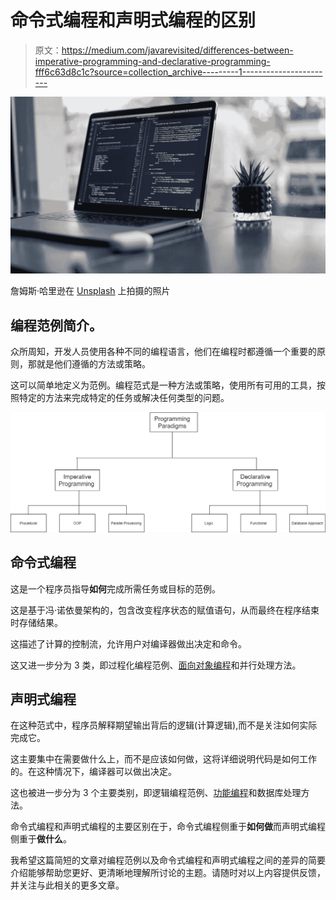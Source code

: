 # 命令式编程和声明式编程的区别

> 原文：<https://medium.com/javarevisited/differences-between-imperative-programming-and-declarative-programming-fff6c63d8c1c?source=collection_archive---------1----------------------->

![](img/f18e907b4a0d2abc1995bbc736cd5870.png)

詹姆斯·哈里逊在 [Unsplash](https://unsplash.com/@jstrippa) 上拍摄的照片

## 编程范例简介。

众所周知，开发人员使用各种不同的编程语言，他们在编程时都遵循一个重要的原则，那就是他们遵循的方法或策略。

这可以简单地定义为范例。编程范式是一种方法或策略，使用所有可用的工具，按照特定的方法来完成特定的任务或解决任何类型的问题。

[![](img/d4155407b7ae56d620e8f569be423c2b.png)](https://javarevisited.blogspot.com/2020/05/top-10-udemy-courses-to-learn-python-programming.html)

## 命令式编程

这是一个程序员指导**如何**完成所需任务或目标的范例。

这是基于冯·诺依曼架构的，包含改变程序状态的赋值语句，从而最终在程序结束时存储结果。

这描述了计算的控制流，允许用户对编译器做出决定和命令。

这又进一步分为 3 类，即过程化编程范例、[面向对象编程](/swlh/5-free-object-oriented-programming-online-courses-for-programmers-156afd0a3a73)和并行处理方法。

## 声明式编程

在这种范式中，程序员解释期望输出背后的逻辑(计算逻辑),而不是关注如何实际完成它。

这主要集中在需要做什么上，而不是应该如何做，这将详细说明代码是如何工作的。在这种情况下，编译器可以做出决定。

这也被进一步分为 3 个主要类别，即逻辑编程范例、[功能编程](/javarevisited/5-best-java-functional-programming-books-for-beginners-and-experienced-programmers-4daecd159756)和数据库处理方法。

命令式编程和声明式编程的主要区别在于，命令式编程侧重于**如何做**而声明式编程侧重于**做什么**。

我希望这篇简短的文章对编程范例以及命令式编程和声明式编程之间的差异的简要介绍能够帮助您更好、更清晰地理解所讨论的主题。请随时对以上内容提供反馈，并关注与此相关的更多文章。
